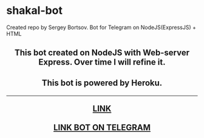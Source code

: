 # shakal-bot
Created repo by Sergey Bortsov.
Bot for Telegram on NodeJS(ExpressJS) + HTML

<h2 style="text-align: center">This bot created on NodeJS with Web-server Express. Over time I will refine it.</h2>
<h2 style="text-align: center"> This bot is powered by Heroku. 
<hr>
<a href="https://shakal-bot.herokuapp.com/">LINK</a>
<br>
<br>
<a href="https://t.me/shakali_bot">LINK BOT ON TELEGRAM</a>
